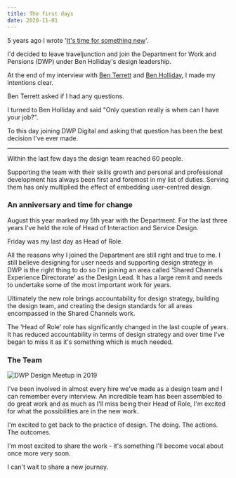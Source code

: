 ```yaml
---
title: The first days
date: 2020-11-01
---
```


5 years ago I wrote '[It's time for something new](https://www.gavinelliott.co.uk/posts/its-time-for-something-new/)'.

I'd decided to leave traveljunction and join the Department for Work and Pensions (DWP) under Ben Holliday's design leadership.

At the end of my interview with [Ben Terrett](https://twitter.com/benterrett) and [Ben Holliday](https://twitter.com/BenHolliday), I made my intentions clear.

Ben Terrett asked if I had any questions.

I turned to Ben Holliday and said "Only question really is when can I have your job?".

To this day joining DWP Digital and asking that question has been the best decision I've ever made.

---

Within the last few days the design team reached 60 people.

Supporting the team with their skills growth and personal and professional development has always been first and foremost in my list of duties. Serving them has only multiplied the effect of embedding user-centred design.

### An anniversary and time for change

August this year marked my 5th year with the Department. For the last three years I've held the role of Head of Interaction and Service Design.

Friday was my last day as Head of Role.

All the reasons why I joined the Department are still right and true to me. I still believe designing for user needs and supporting design strategy in DWP is the right thing to do so I'm joining an area called 'Shared Channels Experience Directorate' as the Design Lead. It has a large remit and needs to undertake some of the most important work for years.

Ultimately the new role brings accountability for design strategy, building the design team, and creating the design standards for all areas encompassed in the Shared Channels work.

The 'Head of Role' role has significantly changed in the last couple of years. It has reduced accountability in terms of design strategy and over time I've began to miss it as it's something which is much needed.

### The Team

![DWP Design Meetup in 2019](/images/meetup.jpg)

I've been involved in almost every hire we've made as a design team and I can remember every interview. An incredible team has been assembled to do great work and as much as I'll miss being their Head of Role, I'm excited for what the possibilities are in the new work.

I'm excited to get back to the practice of design. The doing. The actions. The outcomes.

I'm most excited to share the work - it's something I'll become vocal about once more very soon.

I can't wait to share a new journey.
